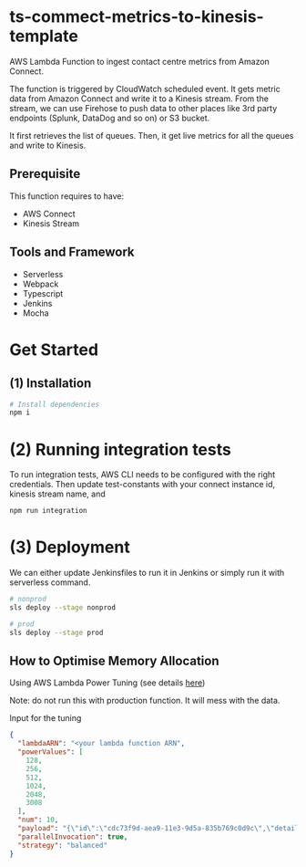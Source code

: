 # ts-commect-metrics-to-kinesis-template

AWS Lambda Function to ingest contact centre metrics from Amazon Connect.

The function is triggered by CloudWatch scheduled event. It gets metric data from Amazon Connect and write it to a Kinesis stream. From the stream, we can use Firehose to push data to other places like 3rd party endpoints (Splunk, DataDog and so on) or S3 bucket.

It first retrieves the list of queues. Then, it get live metrics for all the queues and write to Kinesis.

## Prerequisite

This function requires to have:

- AWS Connect
- Kinesis Stream

## Tools and Framework

- Serverless
- Webpack
- Typescript
- Jenkins
- Mocha

# Get Started

## (1) Installation

```bash
# Install dependencies
npm i
```

# (2) Running integration tests

To run integration tests, AWS CLI needs to be configured with the right credentials. Then update test-constants with your connect instance id, kinesis stream name, and 

```bash
npm run integration
```

# (3) Deployment

We can either update Jenkinsfiles to run it in Jenkins or simply run it with serverless command.

```bash
# nonprod
sls deploy --stage nonprod

# prod
sls deploy --stage prod
```

## How to Optimise Memory Allocation

Using AWS Lambda Power Tuning (see details [here](https://www.mydatahack.com/how-to-optimise-memory-allocation-for-lambda-functions/))

Note: do not run this with production function. It will mess with the data.

Input for the tuning

```json
{
  "lambdaARN": "<your lambda function ARN",
  "powerValues": [
    128,
    256,
    512,
    1024,
    2048,
    3008
  ],
  "num": 10,
  "payload": "{\"id\":\"cdc73f9d-aea9-11e3-9d5a-835b769c0d9c\",\"detail-type\":\"Scheduled Event\",\"source\":\"aws.events\",\"account\":\"123456789012\",\"time\":\"1970-01-01T00:00:00Z\",\"region\":\"ap-southeast-2\",\"resources\":[\"arn:aws:events:ap-southeast-2:123456789012:rule/ExampleRule\"],\"detail\":{}}",
  "parallelInvocation": true,
  "strategy": "balanced"
}
```